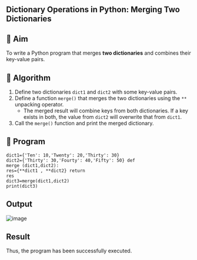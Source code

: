 ## Dictionary Operations in Python: Merging Two Dictionaries

## 🎯 Aim
To write a Python program that merges **two dictionaries** and combines their key-value pairs.

## 🧠 Algorithm
1. Define two dictionaries `dict1` and `dict2` with some key-value pairs.
2. Define a function `merge()` that merges the two dictionaries using the `**` unpacking operator.
   - The merged result will combine keys from both dictionaries. If a key exists in both, the value from `dict2` will overwrite that from `dict1`.
3. Call the `merge()` function and print the merged dictionary.

## 🧾 Program
```
dict1={'Ten': 10,'Twenty': 20,'Thirty': 30} 
dict2={'Thirty': 30,'Fourty': 40,'Fifty': 50} def 
merge (dict1,dict2): 
res={**dict1 , **dict2} return 
res 
dict3=merge(dict1,dict2) 
print(dict3)
```

## Output
![image](https://github.com/user-attachments/assets/ae6132d7-31af-423f-ad71-a1d5dde3c0f0)

## Result
Thus, the program has been successfully executed.
